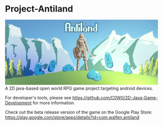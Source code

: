 # Project-Antiland
![alt text](https://github.com/C0W0/Project-Antiland/blob/master/app/src/main/res/drawable/antiland_splash_page.png)
A 2D java-based open world RPG game project targeting android devices.

For developer's tools, please see https://github.com/C0W0/2D-Java-Game-Development for more information.

Check out the beta release version of the game on the Google Play Store: https://play.google.com/store/apps/details?id=com.walfen.antiland

